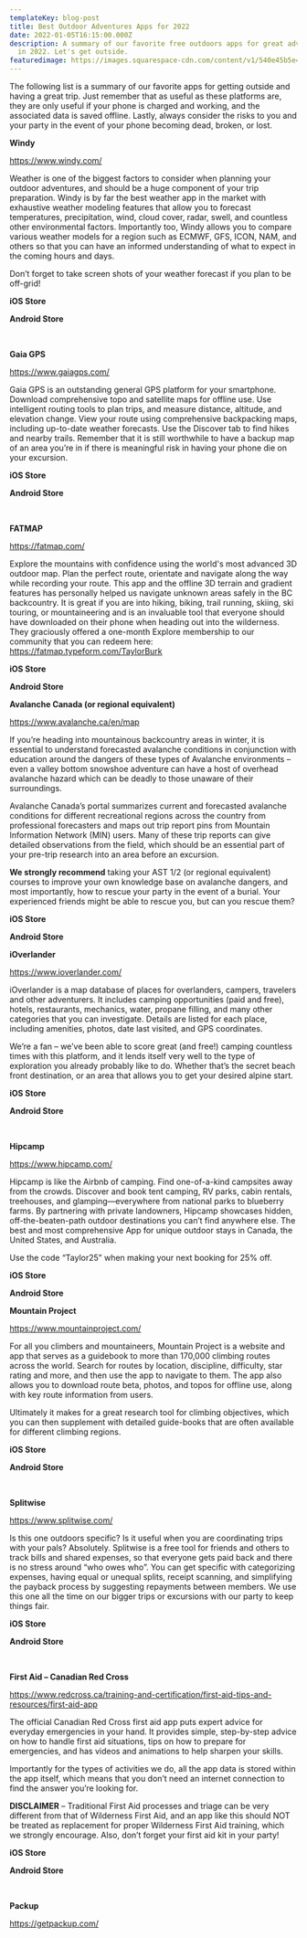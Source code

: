 ```yaml
---
templateKey: blog-post
title: Best Outdoor Adventures Apps for 2022
date: 2022-01-05T16:15:00.000Z
description: A summary of our favorite free outdoors apps for great adventures
  in 2022. Let's get outside.
featuredimage: https://images.squarespace-cdn.com/content/v1/540e45b5e4b0c54026e00029/1629514361490-4YBQVQDFBDRFXNCHOPVX/DD9EADF9-9AC0-4F69-9BE9-18F6613E5C5F+3.JPG?format=1000w
---
```

The following list is a summary of our favorite apps for getting outside and having a great trip. Just remember that as useful as these platforms are, they are only useful if your phone is charged and working, and the associated data is saved offline. Lastly, always consider the risks to you and your party in the event of your phone becoming dead, broken, or lost.



**Windy**

<https://www.windy.com/>

Weather is one of the biggest factors to consider when planning your outdoor adventures, and should be a huge component of your trip preparation. Windy is by far the best weather app in the market with exhaustive weather modeling features that allow you to forecast temperatures, precipitation, wind, cloud cover, radar, swell, and countless other environmental factors. Importantly too, Windy allows you to compare various weather models for a region such as ECMWF, GFS, ICON, NAM, and others so that you can have an informed understanding of what to expect in the coming hours and days.

Don’t forget to take screen shots of your weather forecast if you plan to be off-grid!

**iOS Store**

**Android Store**

 

**Gaia GPS**

<https://www.gaiagps.com/>

Gaia GPS is an outstanding general GPS platform for your smartphone. Download comprehensive topo and satellite maps for offline use. Use intelligent routing tools to plan trips, and measure distance, altitude, and elevation change. View your route using comprehensive backpacking maps, including up-to-date weather forecasts. Use the Discover tab to find hikes and nearby trails. Remember that it is still worthwhile to have a backup map of an area you’re in if there is meaningful risk in having your phone die on your excursion.

**iOS Store**

**Android Store**

 

**FATMAP**

<https://fatmap.com/>

Explore the mountains with confidence using the world's most advanced 3D outdoor map. Plan the perfect route, orientate and navigate along the way while recording your route. This app and the offline 3D terrain and gradient features has personally helped us navigate unknown areas safely in the BC backcountry. It is great if you are into hiking, biking, trail running, skiing, ski touring, or mountaineering and is an invaluable tool that everyone should have downloaded on their phone when heading out into the wilderness. They graciously offered a one-month Explore membership to our community that you can redeem here: <https://fatmap.typeform.com/TaylorBurk>

**iOS Store**

**Android Store**



**Avalanche Canada (or regional equivalent)**

<https://www.avalanche.ca/en/map>

If you’re heading into mountainous backcountry areas in winter, it is essential to understand forecasted avalanche conditions in conjunction with education around the dangers of these types of Avalanche environments – even a valley bottom snowshoe adventure can have a host of overhead avalanche hazard which can be deadly to those unaware of their surroundings.

Avalanche Canada’s portal summarizes current and forecasted avalanche conditions for different recreational regions across the country from professional forecasters and maps out trip report pins from Mountain Information Network (MIN) users. Many of these trip reports can give detailed observations from the field, which should be an essential part of your pre-trip research into an area before an excursion.

**We strongly recommend** taking your AST 1/2 (or regional equivalent) courses to improve your own knowledge base on avalanche dangers, and most importantly, how to rescue your party in the event of a burial. Your experienced friends might be able to rescue you, but can you rescue them?

**iOS Store**

**Android Store**



**iOverlander**

<https://www.ioverlander.com/>

iOverlander is a map database of places for overlanders, campers, travelers and other adventurers. It includes camping opportunities (paid and free), hotels, restaurants, mechanics, water, propane filling, and many other categories that you can investigate. Details are listed for each place, including amenities, photos, date last visited, and GPS coordinates.

We’re a fan – we’ve been able to score great (and free!) camping countless times with this platform, and it lends itself very well to the type of exploration you already probably like to do. Whether that’s the secret beach front destination, or an area that allows you to get your desired alpine start.

**iOS Store**

**Android Store**

 

**Hipcamp**

<https://www.hipcamp.com/>

Hipcamp is like the Airbnb of camping. Find one-of-a-kind campsites away from the crowds. Discover and book tent camping, RV parks, cabin rentals, treehouses, and glamping—everywhere from national parks to blueberry farms. By partnering with private landowners, Hipcamp showcases hidden, off-the-beaten-path outdoor destinations you can’t find anywhere else. The best and most comprehensive App for unique outdoor stays in Canada, the United States, and Australia.

Use the code “Taylor25” when making your next booking for 25% off.

**iOS Store**

**Android Store**



**Mountain Project**

<https://www.mountainproject.com/>

For all you climbers and mountaineers, Mountain Project is a website and app that serves as a guidebook to more than 170,000 climbing routes across the world. Search for routes by location, discipline, difficulty, star rating and more, and then use the app to navigate to them. The app also allows you to download route beta, photos, and topos for offline use, along with key route information from users.

Ultimately it makes for a great research tool for climbing objectives, which you can then supplement with detailed guide-books that are often available for different climbing regions.

**iOS Store**

**Android Store**

 

**Splitwise**

<https://www.splitwise.com/>

Is this one outdoors specific? Is it useful when you are coordinating trips with your pals? Absolutely. Splitwise is a free tool for friends and others to track bills and shared expenses, so that everyone gets paid back and there is no stress around “who owes who”. You can get specific with categorizing expenses, having equal or unequal splits, receipt scanning, and simplifying the payback process by suggesting repayments between members. We use this one all the time on our bigger trips or excursions with our party to keep things fair.

**iOS Store**

**Android Store**

 

**First Aid – Canadian Red Cross**

<https://www.redcross.ca/training-and-certification/first-aid-tips-and-resources/first-aid-app>

The official Canadian Red Cross first aid app puts expert advice for everyday emergencies in your hand. It provides simple, step-by-step advice on how to handle first aid situations, tips on how to prepare for emergencies, and has videos and animations to help sharpen your skills.

Importantly for the types of activities we do, all the app data is stored within the app itself, which means that you don’t need an internet connection to find the answer you’re looking for.

**DISCLAIMER** – Traditional First Aid processes and triage can be very different from that of Wilderness First Aid, and an app like this should NOT be treated as replacement for proper Wilderness First Aid training, which we strongly encourage. Also, don’t forget your first aid kit in your party!

**iOS Store**

**Android Store**

 

**Packup**

<https://getpackup.com/>